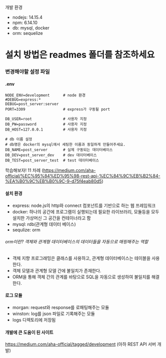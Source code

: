 개발 환경
- nodejs: 14.15.4
- npm: 6.14.10
- db: mysql, docker
- orm: sequelize

# 설치 방법은 readmes 폴더를 참조하세요

### 변경해야할 설정 파일
#### .env
```
NODE_ENV=development      # node 환경
#DEBUG=express:*
DEBUG=post_server:server
PORT=3309                 # express가 구동될 port

DB_USER=root              # 사용자 지정
DB_PW=password            # 사용자 지정
DB_HOST=127.0.0.1         # 사용자 지정

# db 이름 설정
# db명은 docker의 mysql에서 세팅한 이름과 동일하게 만들어주세요.
DB_NAME=post_server       # 실제 구동되는 데이터베이스
DB_DEV=post_server_dev    # dev 데이터베이스
DB_TEST=post_server_test  # test 데이터베이스
```

학습해보자! 11 차례 (https://medium.com/aha-official/%EC%95%84%ED%95%98-rest-api-%EC%84%9C%EB%B2%84-%EA%B0%9C%EB%B0%9C-9-d75f4eab80d5)

#### 설치 환경
- express: node.js의 http와 connect 컴포넌트를 기반으로 하는 웹 프레임워크
- docker: 하나의 공간에 프로그램이 실행되는데 필요한 라이브러리, 모듈등을 모두 설치한 가상머신
그 공간을 컨테이너라고 함
- mysql: rdb(관계형 데이터 베이스)
- sequlize: orm


###### orm이란? 객체와 관계형 데이터베이스의 데이터들을 자동으로 매핑해주는 역할
- 객체 지향 프로그래밍은 클래스를 사용하고, 관계형 데이터베이스는 테이블을 사용한다.
- 객체 모델과 관계형 모델 간에 불일치가 존재한다.
- ORM을 통해 객체 간의 관계를 바탕으로 SQL을 자동으로 생성하여 불일치를 해결한다.

#### 로그 모듈
- morgan: request와 response를 로패팅해주는 모듈
- winston: log를 json 파일로 기록해주는 모듈
- logs 디렉토리에 저장됨


#### 개발에 큰 도움이 된 사이트
https://medium.com/aha-official/tagged/development (아하 REST API 서버 개발)